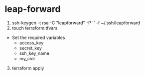 # leap-forward

1. ssh-keygen -t rsa -C "leapforward" -P '' -f ~/.ssh/leapforward
2. touch terraform.tfvars
  - Set the required variables
    - access_key
    - secret_key
    - ssh_key_name
    - my_cidr
3. terraform apply
